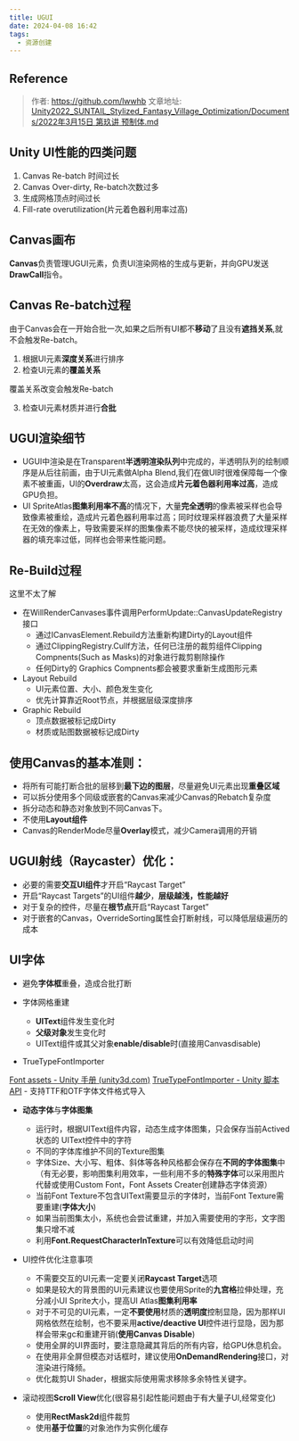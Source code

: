 ```yaml
---
title: UGUI
date: 2024-04-08 16:42
tags:
  - 资源创建
---
```

## Reference

>作者: https://github.com/lwwhb
>文章地址: [Unity2022_SUNTAIL_Stylized_Fantasy_Village_Optimization/Documents/2022年3月15日 第玖讲 预制体.md](https://github.com/lwwhb/Unity2022_SUNTAIL_Stylized_Fantasy_Village_Optimization/blob/main/Documents/2022%E5%B9%B43%E6%9C%8815%E6%97%A5%20%E7%AC%AC%E7%8E%96%E8%AE%B2%20%E9%A2%84%E5%88%B6%E4%BD%93.md)

## Unity UI性能的四类问题

1. Canvas Re-batch 时间过长
2. Canvas Over-dirty, Re-batch次数过多
3. 生成网格顶点时间过长
4. Fill-rate overutilization(片元着色器利用率过高)

## Canvas画布

​**Canvas**负责管理UGUI元素，负责UI渲染网格的生成与更新，并向GPU发送**DrawCall**指令。

## Canvas Re-batch过程

由于Canvas会在一开始合批一次,如果之后所有UI都不**移动**了且没有**遮挡关系**,就不会触发Re-batch。

1. 根据UI元素**深度关系**进行排序
2. 检查UI元素的**覆盖关系**

覆盖关系改变会触发Re-batch

3. 检查UI元素材质并进行**合批**

## UGUI渲染细节

- UGUI中渲染是在Transparent**半透明渲染队列**中完成的，半透明队列的绘制顺序是从后往前画，由于UI元素做Alpha Blend,我们在做UI时很难保障每一个像素不被重画，UI的**Overdraw**太高，这会造成**片元着色器利用率过高**，造成GPU负担。
- UI SpriteAtlas**图集利用率不高**的情况下，大量**完全透明**的像素被采样也会导致像素被重绘，造成片元着色器利用率过高；同时纹理采样器浪费了大量采样在无效的像素上，导致需要采样的图集像素不能尽快的被采样，造成纹理采样器的填充率过低，同样也会带来性能问题。

## Re-Build过程

这里不太了解

- 在WillRenderCanvases事件调用PerformUpdate::CanvasUpdateRegistry接口
    - 通过ICanvasElement.Rebuild方法重新构建Dirty的Layout组件
    - 通过ClippingRegistry.Cullf方法，任何已注册的裁剪组件Clipping Compnents(Such as Masks)的对象进行裁剪剔除操作
    - 任何Dirty的 Graphics Compnents都会被要求重新生成图形元素
- Layout Rebuild
    - UI元素位置、大小、颜色发生变化
    - 优先计算靠近Root节点，并根据层级深度排序
- Graphic Rebuild
    - 顶点数据被标记成Dirty
    - 材质或贴图数据被标记成Dirty

## 使用Canvas的基本准则：

- 将所有可能打断合批的层移到**最下边的图层**，尽量避免UI元素出现**重叠区域**
- 可以拆分使用多个同级或嵌套的Canvas来减少Canvas的Rebatch复杂度
- 拆分动态和静态对象放到不同Canvas下。
- 不使用**Layout组件**
- Canvas的RenderMode尽量**Overlay**模式，减少Camera调用的开销

## UGUI射线（Raycaster）优化：

- 必要的需要**交互UI组件**才开启“Raycast Target”
- 开启“Raycast Targets”的UI组件**越少**，**层级越浅，性能越好**
- 对于复杂的控件，尽量在**根节点**开启“Raycast Target”
- 对于嵌套的Canvas，OverrideSorting属性会打断射线，可以降低层级遍历的成本

## UI字体

- 避免**字体框**重叠，造成合批打断
    
- 字体网格重建
    - **UIText**组件发生变化时
    - **父级对象**发生变化时
    - UIText组件或其父对象**enable/disable**时(直接用Canvasdisable)

- TrueTypeFontImporter

[Font assets - Unity 手册 (unity3d.com)](https://docs.unity3d.com/cn/2020.3/Manual/class-Font.html)
[TrueTypeFontImporter - Unity 脚本 API](https://docs.unity.cn/cn/2021.3/ScriptReference/TrueTypeFontImporter.html)
    - 支持TTF和OTF字体文件格式导入

- **动态字体**与**字体图集**
    
    - 运行时，根据UIText组件内容，动态生成字体图集，只会保存当前Actived状态的 UIText控件中的字符
    - 不同的字体库维护不同的Texture图集
    - 字体Size、大小写、粗体、斜体等各种风格都会保存在**不同的字体图集**中（有无必要，影响图集利用效率，一些利用不多的**特殊字体**可以采用图片代替或使用Custom Font，Font Assets Creater创建静态字体资源）
    - 当前Font Texture不包含UIText需要显示的字体时，当前Font Texture需要重建(**字体大小**)
    - 如果当前图集太小，系统也会尝试重建，并加入需要使用的字形，文字图集只增不减
    - 利用**Font.RequestCharacterInTexture**可以有效降低启动时间

- UI控件优化注意事项
    
    - 不需要交互的UI元素一定要关闭**Raycast Target**选项
    - 如果是较大的背景图的UI元素建议也要使用Sprite的**九宫格**拉伸处理，充分减小UI Sprite大小，提高UI Atlas**图集利用率**
    - 对于不可见的UI元素，一定**不要使用**材质的**透明度**控制显隐，因为那样UI网格依然在绘制，也不要采用**active/deactive UI**控件进行显隐，因为那样会带来gc和重建开销(**使用Canvas Disable**)
    - 使用全屏的UI界面时，要注意隐藏其背后的所有内容，给GPU休息机会。
    - 在使用非全屏但模态对话框时，建议使用**OnDemandRendering**接口，对渲染进行降频。
    - 优化裁剪UI Shader，根据实际使用需求移除多余特性关键字。

- 滚动视图**Scroll View**优化(很容易引起性能问题由于有大量子UI,经常变化)
    
    - 使用**RectMask2d**组件裁剪
    - 使用**基于位置**的对象池作为实例化缓存